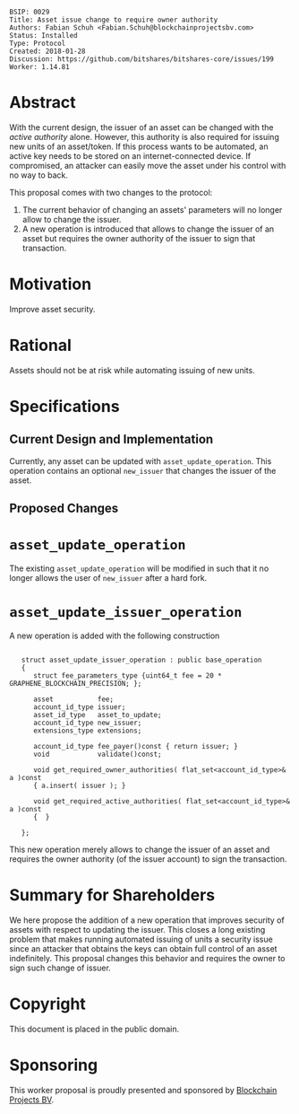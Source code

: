     BSIP: 0029
    Title: Asset issue change to require owner authority
    Authors: Fabian Schuh <Fabian.Schuh@blockchainprojectsbv.com>
    Status: Installed
    Type: Protocol
    Created: 2018-01-28
    Discussion: https://github.com/bitshares/bitshares-core/issues/199
    Worker: 1.14.81

# Abstract

With the current design, the issuer of an asset can be changed with the
*active authority* alone. However, this authority is also required for
issuing new units of an asset/token. If this process wants to be
automated, an active key needs to be stored on an internet-connected
device. If compromised, an attacker can easily move the asset under his
control with no way to back.

This proposal comes with two changes to the protocol:

1. The current behavior of changing an assets' parameters will no longer
   allow to change the issuer.
2. A new operation is introduced that allows to change the issuer of an
   asset but requires the owner authority of the issuer to sign that
   transaction.

# Motivation

Improve asset security.

# Rational

Assets should not be at risk while automating issuing of new units.

# Specifications

## Current Design and Implementation

Currently, any asset can be updated with `asset_update_operation`. This
operation contains an optional `new_issuer` that changes the issuer of
the asset.

## Proposed Changes

# `asset_update_operation`

The existing `asset_update_operation` will be modified in such that it
no longer allows the user of `new_issuer` after a hard fork.

# `asset_update_issuer_operation`

A new operation is added with the following construction

```

   struct asset_update_issuer_operation : public base_operation
   {
      struct fee_parameters_type {uint64_t fee = 20 * GRAPHENE_BLOCKCHAIN_PRECISION; };

      asset           fee;
      account_id_type issuer;
      asset_id_type   asset_to_update;
      account_id_type new_issuer;
      extensions_type extensions;

      account_id_type fee_payer()const { return issuer; }
      void            validate()const;

      void get_required_owner_authorities( flat_set<account_id_type>& a )const
      { a.insert( issuer ); }

      void get_required_active_authorities( flat_set<account_id_type>& a )const
      {  }

   };
```

This new operation merely allows to change the issuer of an asset and
requires the owner authority (of the issuer account) to sign the
transaction.

# Summary for Shareholders

We here propose the addition of a new operation that improves security
of assets with respect to updating the issuer. This closes a long
existing problem that makes running automated issuing of units a
security issue since an attacker that obtains the keys can obtain full
control of an asset indefinitely. This proposal changes this behavior
and requires the owner to sign such change of issuer.

# Copyright

This document is placed in the public domain.

# Sponsoring

This worker proposal is proudly presented and sponsored by [Blockchain Projects BV](http://blockchainprojectsbv.com).
